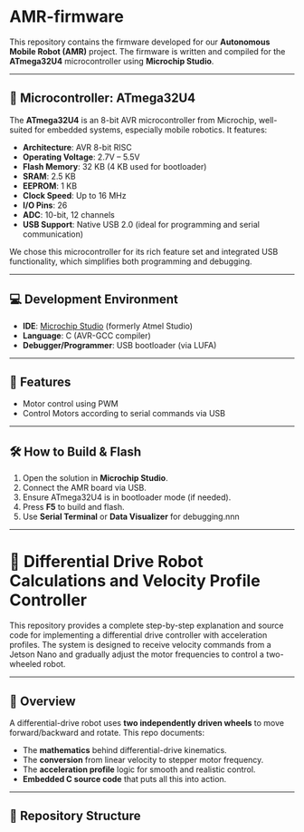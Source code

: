 # AMR-firmware

This repository contains the firmware developed for our **Autonomous Mobile Robot (AMR)** project. The firmware is written and compiled for the **ATmega32U4** microcontroller using **Microchip Studio**.

---

## 🧠 Microcontroller: ATmega32U4

The **ATmega32U4** is an 8-bit AVR microcontroller from Microchip, well-suited for embedded systems, especially mobile robotics. It features:

- **Architecture**: AVR 8-bit RISC
- **Operating Voltage**: 2.7V – 5.5V
- **Flash Memory**: 32 KB (4 KB used for bootloader)
- **SRAM**: 2.5 KB  
- **EEPROM**: 1 KB  
- **Clock Speed**: Up to 16 MHz  
- **I/O Pins**: 26  
- **ADC**: 10-bit, 12 channels  
- **USB Support**: Native USB 2.0 (ideal for programming and serial communication)

We chose this microcontroller for its rich feature set and integrated USB functionality, which simplifies both programming and debugging.

---

## 💻 Development Environment

- **IDE**: [Microchip Studio](https://www.microchip.com/en-us/tools-resources/develop/microchip-studio) (formerly Atmel Studio)
- **Language**: C (AVR-GCC compiler)
- **Debugger/Programmer**: USB bootloader (via LUFA)

---

## 🚀 Features 

- Motor control using PWM
- Control Motors according to serial commands via USB

---

## 🛠️ How to Build & Flash

1. Open the solution in **Microchip Studio**.
2. Connect the AMR board via USB.
3. Ensure ATmega32U4 is in bootloader mode (if needed).
4. Press **F5** to build and flash.
5. Use **Serial Terminal** or **Data Visualizer** for debugging.nnn

---
# 🚗 Differential Drive Robot Calculations and Velocity Profile Controller

This repository provides a complete step-by-step explanation and source code for implementing a differential drive controller with acceleration profiles. The system is designed to receive velocity commands from a Jetson Nano and gradually adjust the motor frequencies to control a two-wheeled robot.

---

## 📌 Overview

A differential-drive robot uses **two independently driven wheels** to move forward/backward and rotate. This repo documents:

- The **mathematics** behind differential-drive kinematics.
- The **conversion** from linear velocity to stepper motor frequency.
- The **acceleration profile** logic for smooth and realistic control.
- **Embedded C source code** that puts all this into action.

---

## 📁 Repository Structure


